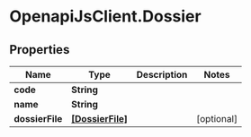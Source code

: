 # OpenapiJsClient.Dossier

## Properties

Name | Type | Description | Notes
------------ | ------------- | ------------- | -------------
**code** | **String** |  | 
**name** | **String** |  | 
**dossierFile** | [**[DossierFile]**](DossierFile.md) |  | [optional] 


